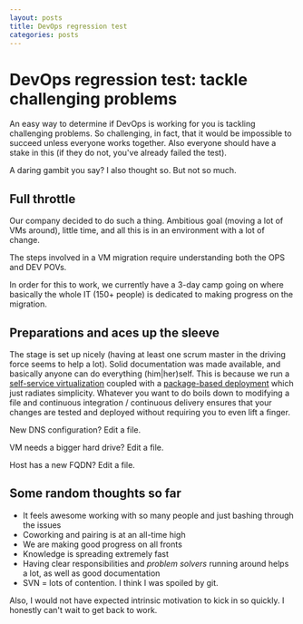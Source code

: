 ```yaml
---
layout: posts
title: DevOps regression test
categories: posts
---
```


# DevOps regression test: tackle challenging problems

An easy way to determine if DevOps is working for you is tackling challenging
problems. So challenging, in fact, that it would be impossible to succeed unless
everyone works together. Also everyone should have a stake in this (if they do not,
you've already failed the test).


A daring gambit you say? I also thought so. But not so much.
<!-- more -->
## Full throttle
Our company decided to do such a thing. Ambitious goal (moving a lot of VMs around),
little time, and all this is in an environment with a lot of change.

The steps involved in a VM migration require understanding both the OPS and DEV POVs.

In order for this to work, we currently have a 3-day camp going on where basically the whole IT (150+ people)
is dedicated to making progress on the migration.


## Preparations and aces up the sleeve

The stage is set up nicely (having at least one scrum master in the driving force seems to help a lot).
Solid documentation was made available, and basically anyone can do everything (him|her)self.
This is because we run a [self-service virtualization](https://github.com/ImmobilienScout24/lab-manager-light) coupled with a [package-based deployment](http://www.yadt-project.org) which just radiates simplicity.
Whatever you want to do boils down to modifying a file and continuous integration / continuous delivery ensures that
your changes are tested and deployed without requiring you to even lift a finger.

New DNS configuration? Edit a file.

VM needs a bigger hard drive? Edit a file.

Host has a new FQDN? Edit a file.

## Some random thoughts so far
 * It feels awesome working with so many people and just bashing through the issues
 * Coworking and pairing is at an all-time high
 * We are making good progress on all fronts
 * Knowledge is spreading extremely fast
 * Having clear responsibilities and *problem solvers* running around helps a lot, as well as good documentation
 * SVN = lots of contention. I think I was spoiled by git.

Also, I would not have expected intrinsic motivation to kick in so quickly.
I honestly can't wait to get back to work.
